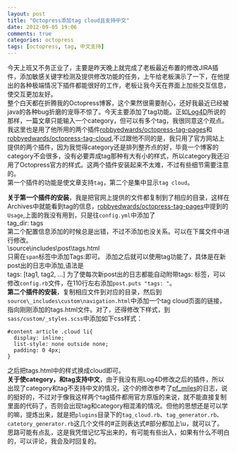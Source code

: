 ```yaml
---
layout: post
title: "Octopress添加tag cloud且支持中文"
date: 2012-09-05 19:06
comments: true
categories: octopress
tags: [octopress, tag, 中文支持]
---
```

今天上班又不务正业了，主要是昨天晚上就完成了老板最近布置的修改JIRA插件，添加敏感关键字检测及提供修改功能的任务，上午给老板演示了一下，在他提出的各种极端情况下插件都能很好的工作，老板让我今天在界面上加些交互信息，使交互更加友好。   
整个白天都在折腾我的Octopress博客，这个果然很需要耐心，还好我最近已经被java的各种bug折磨的宠辱不惊了。今天主要添加了tag功能。正如[Log4D](http://log4d.com/2012/05/tag-cloud/)所说的那样，一篇文章只能输入一个category，但可以有多个tag，我很同意这个观点。我这里也是用了他所用的两个插件[robbyedwards/octopress-tag-pages](https://github.com/robbyedwards/octopress-tag-pages)和[robbyedwards/octopress-tag-cloud](https://github.com/robbyedwards/octopress-tag-cloud),不过跟他不同的是，我只用了官方网站上提供的两个插件，因为我觉得category还是排列整齐点的好，毕竟一个博客的category不会很多，没有必要弄成tag那种有大有小的样式，所以category我还沿用了Octopress官方的样式。这两个插件安装起来不太难，不过有些细节需要注意的。    
第一个插件的功能是使文章支持`tag`，第二个是集中显示`tag cloud`。    

**关于第一个插件的安装**，我是把官网上提供的文件都复制到了相应的目录，这样在Archives中就能看到tag的信息，[robbyedwards/octopress-tag-pages](https://github.com/robbyedwards/octopress-tag-pages)中提到的`Usage`,上面的我没有用到，只是往`config.yml`中添加了   
    tag_dir: tags    
第二个配置信息添加的时候总是出错，不过不添加也没关系。可以在下属文件中进行修改。  
    \source\includes\post\tags.html    
只需在`span`标签中添加Tags:即可。
添加之后就可以使用tag功能了，具体是在新post出的日志中添加,语法是    
    tags: [tag1, tag2, ...]
为了使每次新post出的日志都能自动附带tags: 标签，可以修改`config.rb`文件，在110行左右添加`post.puts "tags: "`。    
**第二个插件的安装**，复制相应文件到对应的目录，然后到`source\_includes\custom\navigation.html`中添加一个tag cloud页面的链接，指向刚刚添加的tags.html文件。对了，还得修改下样式，到`sass/custom/_styles.scss`中添加如下css样式： 
<pre><code>#content article .cloud li{
  display: inline;
  list-style: none outside none;
  padding: 0 4px;
}</code></pre>    
之后把tags.html中的样式换成cloud即可。    
**关于使category，和tag支持中文**，由于我没有用Log4D修改之后的插件，所以出现了category和tag不支持中文的情况，这个的修改参考了[pf_miles](http://pfmiles.github.com/blog/liquid-error-about-regexp-match-when-using-octopress-tagcloud/)的日志，说的挺好的，不过对于像我这样两个tag插件都用官方原版的来说，就不能直接复制里面的代码了，否则会出现tag和category相混淆的情况。但他的思想还是可以学的嘛，提炼出来，就是把`plugins`目录下的`tag_cloud.rb`、`tag_generator.rb`、`catetory_generator.rb`这几个文件的#正则表达式#部分都加上\u，就可以了。    
思路可能有点乱，这是我凭借记忆写出来的，有可能有些出入，如果有什么不明白的，可以评论，我会及时回复的。
